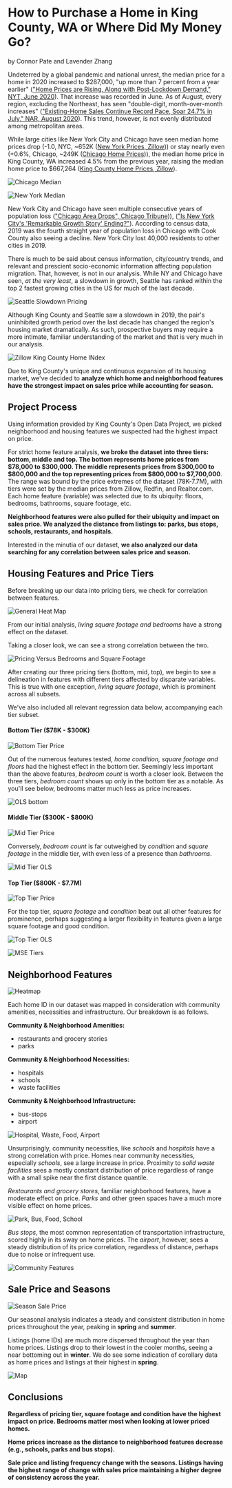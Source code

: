 # How to Purchase a Home in King County, WA or Where Did My Money Go?
by Connor Pate and Lavender Zhang

Undeterred by a global pandemic and national unrest, the median price for a home in 2020 increased to $287,000, "up more than 7 percent from a year earlier" (["Home Prices are Rising, Along with Post-Lockdown Demand," NYT, June 2020](https://www.nytimes.com/2020/06/05/your-money/houses-prices-coronavirus.html)). That increase was recorded in June. As of August, every region, excluding the Northeast, has seen "double-digit, month-over-month increases" (["Existing-Home Sales Continue Record Pace, Soar 24.7% in July," NAR, August 2020](https://www.nar.realtor/newsroom/existing-home-sales-continue-record-pace-soar-24-7-in-july)). This trend, however, is not evenly distributed among metropolitan areas.

While large cities like New York City and Chicago have seen median home prices drop (-1.0, NYC, ~652K ([New York Prices, Zillow](https://www.zillow.com/new-york-ny/home-values/))) or stay nearly even (+0.6%, Chicago, ~249K ([Chicago Home Prices](https://www.zillow.com/chicago-il/home-values/))), the median home price in King County, WA increased 4.5% from the previous year, raising the median home price to $667,264 ([King County Home Prices, Zillow](https://www.zillow.com/king-county-wa/home-values/)).

![Chicago Median](images/2020/09/chicago-median.png)

![New York Median](images/2020/09/new-york-median.png)

New York City and Chicago have seen multiple consecutive years of population loss (["Chicago Area Drops", Chicago Tribune](https://www.chicagotribune.com/news/ct-met-census-chicago-cook-county-population-decline-20190408-story.html))), (["Is New York City's 'Remarkable Growth Story' Ending?"](https://www.nytimes.com/2019/04/18/nyregion/new-york-city-population.html)). According to census data, 2019 was the fourth straight year of population loss in Chicago with Cook County also seeing a decline. New York City lost 40,000 residents to other cities in 2019.

There is much to be said about census information, city/country trends, and relevant and prescient socio-economic information affecting population migration. That, however, is not in our analysis. While NY and Chicago have seen, _at the very least_, a slowdown in growth, Seattle has ranked within the top 2 fastest growing cities in the US for much of the last decade.

![Seattle Slowdown Pricing](images/2020/09/seattle-slowdown-pricing.png)

Although King County and Seattle saw a slowdown in 2019, the pair's uninhibited growth period over the last decade has changed the region's housing market dramatically. As such, prospective buyers may require a more intimate, familiar understanding of the market and that is very much in our analysis.

![Zillow King County Home INdex](images/2020/09/zillow-king-county-home-index.png)

Due to King County's unique and continuous expansion of its housing market, we've decided to **analyze which home and neighborhood features have the strongest impact on sales price while accounting for season.**

## Project Process

Using information provided by King County's Open Data Project, we picked neighborhood and housing features we suspected had the highest impact on price.

For strict home feature analysis, **we broke the dataset into three tiers: bottom, middle and top. The bottom represents home prices from $78,000 to $300,000. The middle represents prices from $300,000 to $800,000 and the top  representing prices from $800,000 to $7,700,000**. The range was bound by the price extremes of the dataset (78K-7.7M), with tiers were set by the median prices from Zillow, Redfin, and Realtor.com. Each home feature (variable) was selected due to its ubiquity: floors, bedrooms, bathrooms, square footage, etc.

**Neighborhood features were also pulled for their ubiquity and impact on sales price. We analyzed the distance from listings to: parks, bus stops, schools, restaurants, and hospitals.**

Interested in the minutia of our dataset, **we also analyzed our data searching for any correlation between sales price and season.**

## Housing Features and Price Tiers

Before breaking up our data into pricing tiers, we check for correlation between features.

![General Heat Map](images/2020/09/general-heat-map.png)

From our initial analysis, _living square footage and bedrooms_ have a strong effect on the dataset.

Taking a closer look, we can see a strong correlation between the two.

![Pricing Versus Bedrooms and Square Footage](images/2020/09/pricing-versus-bedrooms-and-square-footage.png)

After creating our three pricing tiers (bottom, mid, top), we begin to see a delineation in features with different tiers affected by disparate variables. This is true with one exception, _living square footage_, which is prominent across all subsets.

We've also included all relevant regression data below, accompanying each tier subset.

#### Bottom Tier ($78K - $300K)

![Bottom Tier Price](images/2020/09/bottom-tier-price.png)

Out of the numerous features tested, _home condition, square footage and floors_ had the highest effect in the bottom tier. Seemingly less important than the above features, _bedroom count_ is worth a closer look. Between the three tiers,  _bedroom count_ shows up only in the bottom tier as a notable. As you'll see below, bedrooms matter much less as price increases.

![OLS bottom](images/2020/09/ols-bottom.png)

#### Middle Tier ($300K - $800K)

![Mid Tier Price](images/2020/09/mid-tier-price.png)

Conversely, _bedroom count_ is far outweighed by _condition_ and _square footage_ in the middle tier, with even less of a presence than _bathrooms_.

![Mid Tier OLS](images/2020/09/mid-tier-ols.png)

#### Top Tier ($800K - $7.7M)

![Top Tier Price](images/2020/09/top-tier-price.png)

For the top tier, _square footage_ and _condition_ beat out all other features for prominence, perhaps suggesting a larger flexibility in features given a large square footage and good condition.

![Top Tier OLS](images/2020/09/top-tier-ols.png)



![MSE Tiers](images/2020/09/mse-tiers.png)

## Neighborhood Features

![Heatmap](images/2020/09/heatmap.png)

Each home ID in our dataset was mapped in consideration with community amenities, necessities and infrastructure. Our breakdown is as follows.

**Community & Neighborhood Amenities:**

- restaurants and grocery stories
- parks

**Community & Neighborhood Necessities:**

- hospitals
- schools
- waste facilities

**Community & Neighborhood Infrastructure:**

- bus-stops
- airport

![Hospital, Waste, Food, Airport](images/2020/09/hospital-waste-food-airport.png)

Unsurprisingly, community necessities, like _schools_ and _hospitals_ have a strong correlation with price. Homes near community necessities, especially _schools_, see a large increase in price. Proximity to _solid waste facilities_ sees a mostly constant distribution of price regardless of range with a small spike near the first distance quantile.

_Restaurants and grocery stores_, familiar neighborhood features, have a moderate effect on price. _Parks_ and other green spaces  have a much more visible effect on home prices.  

![Park, Bus, Food, School](images/2020/09/park-bus-food-school.png)

_Bus stops_, the most common representation of transportation infrastructure, scored highly in its sway on home prices. The _airport_, however, sees a steady distribution of its price correlation, regardless of distance, perhaps due to noise or infrequent use.

![Community Features](images/2020/09/community-features.png)


## Sale Price and Seasons

![Season Sale Price](images/2020/09/season-sale-price.png)

Our seasonal analysis indicates a steady and consistent distribution in home prices throughout the year, peaking in **spring** and **summer**.

Listings (home IDs) are much more dispersed throughout the year than home prices. Listings drop to their lowest in the cooler months, seeing a near bottoming out in **winter**. We do see some indication of corollary data as home prices and listings at their highest in **spring**.

![Map ](images/2020/09/map.png)


## Conclusions

**Regardless of pricing tier, square footage and condition have the highest impact on price. Bedrooms matter most when looking at lower priced homes.**

**Home prices increase as the distance to neighborhood features decrease (e.g., schools, parks and bus stops).**

**Sale price and listing frequency change with the seasons. Listings having the highest range of change with sales price maintaining a higher degree of consistency across the year.**
